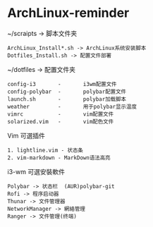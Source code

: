 # ArchLinux-reminder

 ~/scraipts -> 脚本文件夹  

    ArchLinux_Install*.sh -> ArchLinux系统安装脚本
    Dotfiles_Install.sh -> 配置文件部署
 
 ~/dotfiles -> 配置文件夹  

   	config-i3		-		i3wm配置文件  
	config-polybar  -		polybar配置文件  
	launch.sh		-		polybar加载脚本  
	weather         -       用于polybar显示温度  
	vimrc			-		vim配置文件  
	solarized.vim	-		vim配色文件  
 	
Vim 可選插件  

    1. lightline.vim - 状态条  
    2. vim-markdown - MarkDown语法高亮  

i3-wm 可選安裝軟件  

    Polybar -> 状态栏	(AUR)polybar-git    
    Rofi -> 程序启动器  
    Thunar -> 文件管理器  
    NetworkManager -> 網絡管理  
	Ranger -> 文件管理(终端)
